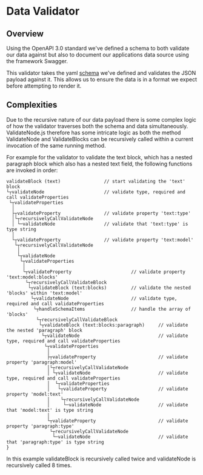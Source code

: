 # Data Validator

## Overview

Using the OpenAPI 3.0 standard we've defined a schema to both validate our data against but also to document our applications data source using the framework Swagger.

This validator takes the yaml [schema](https://github.com/bbc-news/simorgh/blob/latest/data/schema.yaml) we've defined and validates the JSON payload against it. This allows us to ensure the data is in a format we expect before attempting to render it.

## Complexities

Due to the recursive nature of our data payload there is some complex logic of how the validator traverses both the schema and data simultaneously. ValidateNode.js therefore has some intricate logic as both the method ValidateNode and ValidateBlocks can be recursively called within a current invocation of the same running method.

For example for the validator to validate the text block, which has a nested paragraph block which also has a nested text field, the following functions are invoked in order:

```
validateBlock (text)                // start validating the 'text' block
└┬validateNode                      // validate type, required and call validateProperties
 └┬validateProperties
  │
  ├┬validateProperty                // validate property 'text:type'
  │└┬recursivelyCallValidateNode
  │ └─validateNode                  // validate that 'text:type' is type string
  │
  └┬validateProperty                // validate property 'text:model'
   └┬recursivelyCallValidateNode
    │
    └┬validateNode
     └┬validateProperties
      │
      └┬validateProperty                      // validate property 'text:model:blocks'
       └┬recursivelyCallValidateBlock
        └┬validateBlock (text:blocks)         // validate the nested 'blocks' within 'text:model'
         └┬validateNode                       // validate type, required and call validateProperties
          └┬handleSchemaItems                 // handle the array of 'blocks'
           └┬recursivelyCallValidateBlock
            └┬validateBlock (text:blocks:paragraph)     // validate the nested 'paragraph' block
             └┬validateNode                             // validate type, required and call validateProperties
              └┬validateProperties
               │
               ├┬validateProperty                       // validate property 'paragraph:model'
               │└┬recursivelyCallValidateNode
               │ └┬validateNode                         // validate type, required and call validateProperties
               │  └┬validateProperties
               │   └┬validateProperty                   // validate property 'model:text'
               │    └┬recursivelyCallValidateNode
               │     └─validateNode                     // validate that 'model:text' is type string
               │
               └┬validateProperty                       // validate property 'paragraph:type'
                └┬recursivelyCallValidateNode
                 └─validateNode                         // validate that 'paragraph:type' is type string
}
```

In this example validateBlock is recursively called twice and validateNode is recursively called 8 times.
